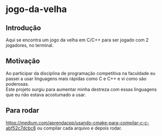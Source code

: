 # jogo-da-velha
## Introdução
Aqui se encontra um jogo da velha em C/C++ para ser jogado com 2 jogadores, no terminal.

## Motivação
Ao participar da disciplina de programação competitiva na faculdade eu passei a usar linguagens mais rápidas como C e C++ e vi como são poderosas.<br/>
Este projeto surgiu para aumentar minha destreza com essas linguagens que eu não estava acostumado a usar.

## Para rodar
https://medium.com/aprendacpp/usando-cmake-para-compilar-c-c-abf52c7dcbc8
ou compilar cada arquivo e depois rodar.
